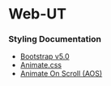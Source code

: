 # Web-UT

### Styling Documentation
* [Bootstrap v5.0](https://getbootstrap.com/docs/5.0/getting-started/introduction/)
* [Animate.css](https://animate.style/)
* [Animate On Scroll (AOS)](https://michalsnik.github.io/aos/)